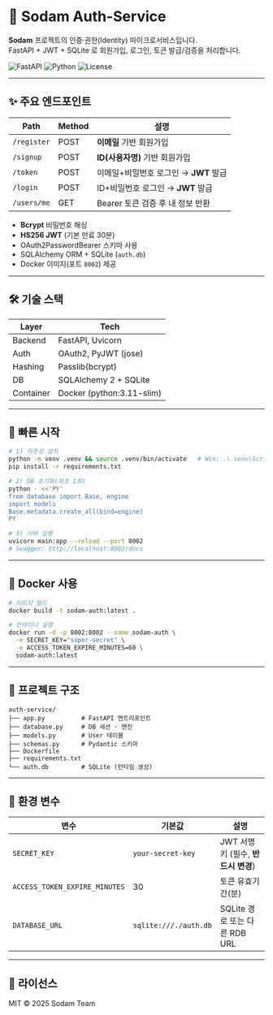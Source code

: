 # 🔐 Sodam Auth-Service

**Sodam** 프로젝트의 인증·권한(Identity) 마이크로서비스입니다.  
FastAPI + JWT + SQLite 로 회원가입, 로그인, 토큰 발급/검증을 처리합니다.

![FastAPI](https://img.shields.io/badge/FastAPI-0.111.0-009688?logo=fastapi&logoColor=white)
![Python](https://img.shields.io/badge/python-3.11-blue)
![License](https://img.shields.io/badge/license-MIT-green)

---

## ✨ 주요 엔드포인트
| Path | Method | 설명 |
|------|--------|------|
| `/register` | POST | **이메일** 기반 회원가입 |
| `/signup` | POST | **ID(사용자명)** 기반 회원가입 |
| `/token` | POST | 이메일+비밀번호 로그인 → **JWT** 발급 |
| `/login` | POST | ID+비밀번호 로그인 → **JWT** 발급 |
| `/users/me` | GET  | Bearer 토큰 검증 후 내 정보 반환 |

* **Bcrypt** 비밀번호 해싱  
* **HS256 JWT** (기본 만료 30분)  
* OAuth2PasswordBearer 스키마 사용  
* SQLAlchemy ORM + SQLite (`auth.db`)  
* Docker 이미지(포트 `8002`) 제공

---

## 🛠️ 기술 스택
| Layer | Tech |
|-------|------|
| Backend | FastAPI, Uvicorn |
| Auth | OAuth2, PyJWT (jose) |
| Hashing | Passlib(bcrypt) |
| DB | SQLAlchemy 2 + SQLite |
| Container | Docker (python:3.11-slim) |

---

## 🚀 빠른 시작

```bash
# 1) 의존성 설치
python -m venv .venv && source .venv/bin/activate   # Win: .\.venv\Scripts\activate
pip install -r requirements.txt

# 2) DB 초기화(최초 1회)
python - <<'PY'
from database import Base, engine
import models
Base.metadata.create_all(bind=engine)
PY

# 3) 서버 실행
uvicorn main:app --reload --port 8002
# Swagger: http://localhost:8002/docs
````

---

## 🐳 Docker 사용

```bash
# 이미지 빌드
docker build -t sodam-auth:latest .

# 컨테이너 실행
docker run -d -p 8002:8002 --name sodam-auth \
  -e SECRET_KEY="super-secret" \
  -e ACCESS_TOKEN_EXPIRE_MINUTES=60 \
  sodam-auth:latest
```

---

## 📂 프로젝트 구조

```text
auth-service/
├── app.py          # FastAPI 엔트리포인트
├── database.py     # DB 세션 · 엔진
├── models.py       # User 테이블
├── schemas.py      # Pydantic 스키마
├── Dockerfile
├── requirements.txt
└── auth.db         # SQLite (런타임 생성)
```

---

## 🔧 환경 변수

| 변수                            | 기본값                   | 설명                        |
| ----------------------------- | --------------------- | ------------------------- |
| `SECRET_KEY`                  | `your-secret-key`     | JWT 서명 키 (필수, **반드시 변경**) |
| `ACCESS_TOKEN_EXPIRE_MINUTES` | 30                    | 토큰 유효기간(분)                |
| `DATABASE_URL`                | `sqlite:///./auth.db` | SQLite 경로 또는 다른 RDB URL   |

---

## 📜 라이선스

MIT © 2025 Sodam Team

```
```
